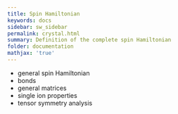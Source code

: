 ```yaml
---
title: Spin Hamiltonian
keywords: docs
sidebar: sw_sidebar
permalink: crystal.html
summary: Definition of the complete spin Hamiltonian
folder: documentation
mathjax: 'true'
---
```


* general spin Hamiltonian
* bonds
* general matrices
* single ion properties
* tensor symmetry analysis